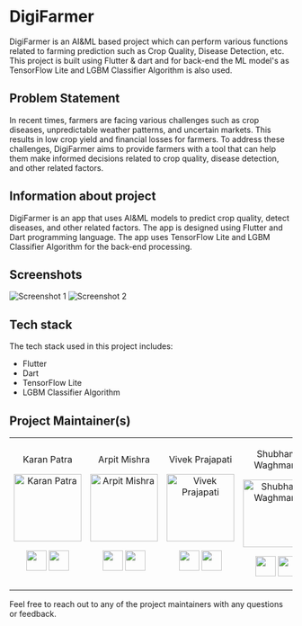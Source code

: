 # DigiFarmer

DigiFarmer is an AI&ML based project which can perform various functions related to farming prediction such as Crop Quality, Disease Detection, etc. This project is built using Flutter & dart and for back-end the ML model's as TensorFlow Lite and LGBM Classifier Algorithm is also used.

## Problem Statement

In recent times, farmers are facing various challenges such as crop diseases, unpredictable weather patterns, and uncertain markets. This results in low crop yield and financial losses for farmers. To address these challenges, DigiFarmer aims to provide farmers with a tool that can help them make informed decisions related to crop quality, disease detection, and other related factors.

## Information about project

DigiFarmer is an app that uses AI&ML models to predict crop quality, detect diseases, and other related factors. The app is designed using Flutter and Dart programming language. The app uses TensorFlow Lite and LGBM Classifier Algorithm for the back-end processing.

## Screenshots

![Screenshot 1](screenshots/screenshot1.png)
![Screenshot 2](screenshots/screenshot2.png)

## Tech stack

The tech stack used in this project includes:

- Flutter
- Dart
- TensorFlow Lite
- LGBM Classifier Algorithm

<h2 align= "left"><b>Project Maintainer(s)</b></h2>

<table>
<tr align="center">
  
  <td>
  
Karan Patra

<p align="center">
<img src = "https://static.vecteezy.com/system/resources/previews/008/442/086/original/illustration-of-human-icon-user-symbol-icon-modern-design-on-blank-background-free-vector.jpg"  height="120" alt="Karan Patra">
</p>
<p align="center">
<a href = "https://github.com/KaranPatra"><img src = "http://www.iconninja.com/files/241/825/211/round-collaboration-social-github-code-circle-network-icon.svg" width="36" height = "36"/></a>
<a href = "#">
<img src = "http://www.iconninja.com/files/863/607/751/network-linkedin-social-connection-circular-circle-media-icon.svg" width="36" height="36"/>
</a>
</p>
</td>

<td>

Arpit Mishra

<p align="center">
<img src = "https://static.vecteezy.com/system/resources/previews/008/442/086/original/illustration-of-human-icon-user-symbol-icon-modern-design-on-blank-background-free-vector.jpg"  height="120" alt="Arpit Mishra">
</p>
<p align="center">
<a href = "#"><img src = "http://www.iconninja.com/files/241/825/211/round-collaboration-social-github-code-circle-network-icon.svg" width="36" height = "36"/></a>
<a href = "#">
<img src = "http://www.iconninja.com/files/863/607/751/network-linkedin-social-connection-circular-circle-media-icon.svg" width="36" height="36"/>
</a>
</p>
</td>

<td>

Vivek Prajapati

<p align="center">
<img src = "https://static.vecteezy.com/system/resources/previews/008/442/086/original/illustration-of-human-icon-user-symbol-icon-modern-design-on-blank-background-free-vector.jpg"  height="120" alt="Vivek Prajapati">
</p>
<p align="center">
<a href = "#"><img src = "http://www.iconninja.com/files/241/825/211/round-collaboration-social-github-code-circle-network-icon.svg" width="36" height = "36"/></a>
<a href = "#">
<img src = "http://www.iconninja.com/files/863/607/751/network-linkedin-social-connection-circular-circle-media-icon.svg" width="36" height="36"/>
</a>
</p>
</td>

<td>

Shubham Waghmare

<p align="center">
<img src = "https://static.vecteezy.com/system/resources/previews/008/442/086/original/illustration-of-human-icon-user-symbol-icon-modern-design-on-blank-background-free-vector.jpg"  height="120" alt="Shubham Waghmare">
</p>
<p align="center">
<a href = "#"><img src = "http://www.iconninja.com/files/241/825/211/round-collaboration-social-github-code-circle-network-icon.svg" width="36" height = "36"/></a>
<a href = "#">
<img src = "http://www.iconninja.com/files/863/607/751/network-linkedin-social-connection-circular-circle-media-icon.svg" width="36" height="36"/>
</a>
</p>
</td>
</tr>

  </table>
Feel free to reach out to any of the project maintainers with any questions or feedback.
